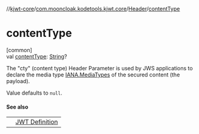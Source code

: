 //[kjwt-core](../../../index.md)/[com.mooncloak.kodetools.kjwt.core](../index.md)/[Header](index.md)/[contentType](content-type.md)

# contentType

[common]\
val [contentType](content-type.md): [String](https://kotlinlang.org/api/latest/jvm/stdlib/kotlin/-string/index.html)?

The &quot;cty&quot; (content type) Header Parameter is used by JWS applications to declare the media type [IANA.MediaTypes](https://datatracker.ietf.org/doc/html/rfc7515#ref-IANA.MediaTypes) of the secured content (the payload).

Value defaults to `null`.

#### See also

| | |
|---|---|
|  | [JWT Definition](https://datatracker.ietf.org/doc/html/rfc7519#section-5.2) |
